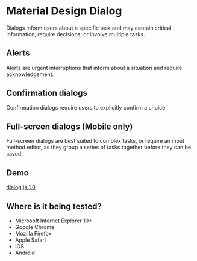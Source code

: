 # Material Design Dialog
Dialogs inform users about a specific task and may contain critical information, 
require decisions, or involve multiple tasks.

## Alerts
Alerts are urgent interruptions that inform about a situation and require acknowledgement.

## Confirmation dialogs
Confirmation dialogs require users to explicitly confirm a choice.

## Full-screen dialogs (Mobile only)
Full-screen dialogs are best suited to complex tasks, or require an input method editor,
 as they group a series of tasks together before they can be saved.

## Demo
 <a href="https://codepie-io.github.io/material-dialogs/" target="_blank">dialog.js 1.0</a>


## Where is it being tested?

* Microsoft Internet Explorer 10+
* Google Chrome
* Mozilla Firefox
* Apple Safari
* iOS
* Android

